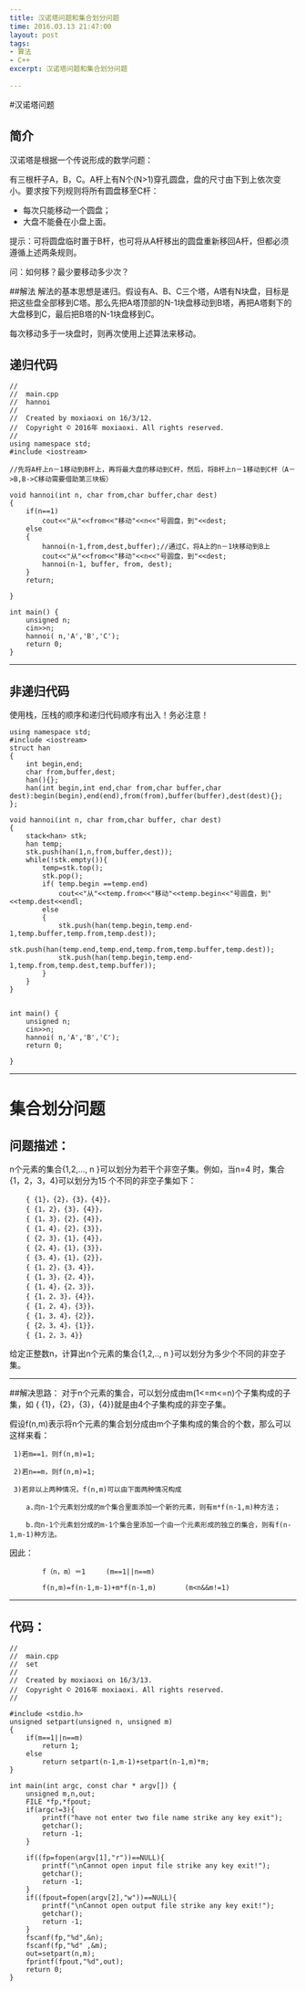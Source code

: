 ```yaml
---
title: 汉诺塔问题和集合划分问题
time: 2016.03.13 21:47:00
layout: post
tags:
- 算法
- C++
excerpt: 汉诺塔问题和集合划分问题
    
---
```


#汉诺塔问题

## 简介
汉诺塔是根据一个传说形成的数学问题：

有三根杆子A，B，C。A杆上有N个(N>1)穿孔圆盘，盘的尺寸由下到上依次变小。要求按下列规则将所有圆盘移至C杆：

- 每次只能移动一个圆盘；
- 大盘不能叠在小盘上面。

提示：可将圆盘临时置于B杆，也可将从A杆移出的圆盘重新移回A杆，但都必须遵循上述两条规则。

问：如何移？最少要移动多少次？

##解法
解法的基本思想是递归。假设有A、B、C三个塔，A塔有N块盘，目标是把这些盘全部移到C塔。那么先把A塔顶部的N-1块盘移动到B塔，再把A塔剩下的大盘移到C，最后把B塔的N-1块盘移到C。

每次移动多于一块盘时，则再次使用上述算法来移动。

## 递归代码
```
//
//  main.cpp
//  hannoi
//
//  Created by moxiaoxi on 16/3/12.
//  Copyright © 2016年 moxiaoxi. All rights reserved.
//
using namespace std;
#include <iostream>

//先将A杆上n－1移动到B杆上，再将最大盘的移动到C杆，然后，将B杆上n－1移动到C杆（A－>B,B->C移动需要借助第三块板）

void hannoi(int n, char from,char buffer,char dest)
{
    if(n==1)
        cout<<"从"<<from<<"移动"<<n<<"号圆盘，到"<<dest;
    else
    {
        hannoi(n-1,from,dest,buffer);//通过C，将A上的n－1块移动到B上
        cout<<"从"<<from<<"移动"<<n<<"号圆盘，到"<<dest;
        hannoi(n-1, buffer, from, dest);
    }
    return;
    
}

int main() {
    unsigned n;
    cin>>n;
    hannoi( n,'A','B','C');
    return 0;
}
```

----

## 非递归代码
使用栈，压栈的顺序和递归代码顺序有出入！务必注意！

```
using namespace std;
#include <iostream>
struct han
{
    int begin,end;
    char from,buffer,dest;
    han(){};
    han(int begin,int end,char from,char buffer,char dest):begin(begin),end(end),from(from),buffer(buffer),dest(dest){};
};
    
void hannoi(int n, char from,char buffer, char dest)
{
    stack<han> stk;
    han temp;
    stk.push(han(1,n,from,buffer,dest));
    while(!stk.empty()){
        temp=stk.top();
        stk.pop();
        if( temp.begin ==temp.end)
            cout<<"从"<<temp.from<<"移动"<<temp.begin<<"号圆盘，到"<<temp.dest<<endl;
        else
        {
            stk.push(han(temp.begin,temp.end-1,temp.buffer,temp.from,temp.dest));
            stk.push(han(temp.end,temp.end,temp.from,temp.buffer,temp.dest));
            stk.push(han(temp.begin,temp.end-1,temp.from,temp.dest,temp.buffer));
        }
    }
}


int main() {
    unsigned n;
    cin>>n;
    hannoi( n,'A','B','C');
    return 0;

}
```

----

# 集合划分问题
## 问题描述：
n个元素的集合{1,2,..., n }可以划分为若干个非空子集。例如，当n=4 时，集合{1，2，3，4}可以划分为15 个不同的非空子集如下：

```
	{ {1}，{2}，{3}，{4}}，
	{ {1，2}，{3}，{4}}，
	{ {1，3}，{2}，{4}}，
	{ {1，4}，{2}，{3}}，
	{ {2，3}，{1}，{4}}，
	{ {2，4}，{1}，{3}}，
	{ {3，4}，{1}，{2}}，
	{ {1，2}，{3，4}}，
	{ {1，3}，{2，4}}，
	{ {1，4}，{2，3}}，
	{ {1，2，3}，{4}}，
	{ {1，2，4}，{3}}，
	{ {1，3，4}，{2}}，
	{ {2，3，4}，{1}}，
	{ {1，2，3，4}}
```

给定正整数n，计算出n个元素的集合{1,2,.., n }可以划分为多少个不同的非空子集。  

----

##解决思路：
对于n个元素的集合，可以划分成由m(1<=m<=n)个子集构成的子集，如 { {1}，{2}，{3}，{4}}就是由4个子集构成的非空子集。

假设f(n,m)表示将n个元素的集合划分成由m个子集构成的集合的个数，那么可以这样来看：

     1)若m==1，则f(n,m)=1;

     2)若n==m，则f(n,m)=1;

     3)若非以上两种情况，f(n,m)可以由下面两种情况构成

        a.向n-1个元素划分成的m个集合里面添加一个新的元素，则有m*f(n-1,m)种方法；

        b.向n-1个元素划分成的m-1个集合里添加一个由一个元素形成的独立的集合，则有f(n-1,m-1)种方法。

因此：

            f（n，m）＝1     (m==1||n==m)

            f(n,m)=f(n-1,m-1)+m*f(n-1,m)       (m<n&&m!=1)
 
----    
       
## 代码：
	
	//
	//  main.cpp
	//  set
	//
	//  Created by moxiaoxi on 16/3/13.
	//  Copyright © 2016年 moxiaoxi. All rights reserved.
	//

	#include <stdio.h>
	unsigned setpart(unsigned n, unsigned m)
	{
    	if(m==1||n==m)
        	return 1;
    	else
        	return setpart(n-1,m-1)+setpart(n-1,m)*m;
	}

	int main(int argc, const char * argv[]) {
    	unsigned m,n,out;
    	FILE *fp,*fpout;
    	if(argc!=3){
        	printf("have not enter two file name strike any key exit");
        	getchar();
        	return -1;
    	}
    
    	if((fp=fopen(argv[1],"r"))==NULL){
        	printf("\nCannot open input file strike any key exit!");
        	getchar();
        	return -1;
    	}
    	if((fpout=fopen(argv[2],"w"))==NULL){
        	printf("\nCannot open output file strike any key exit!");
        	getchar();
        	return -1;
    	}
    	fscanf(fp,"%d",&n);
    	fscanf(fp,"%d" ,&m);
    	out=setpart(n,m);
    	fprintf(fpout,"%d",out);
    	return 0;
	}
